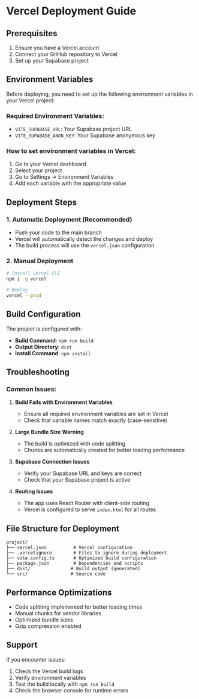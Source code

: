 # Vercel Deployment Guide

## Prerequisites
1. Ensure you have a Vercel account
2. Connect your GitHub repository to Vercel
3. Set up your Supabase project

## Environment Variables
Before deploying, you need to set up the following environment variables in your Vercel project:

### Required Environment Variables:
- `VITE_SUPABASE_URL`: Your Supabase project URL
- `VITE_SUPABASE_ANON_KEY`: Your Supabase anonymous key

### How to set environment variables in Vercel:
1. Go to your Vercel dashboard
2. Select your project
3. Go to Settings → Environment Variables
4. Add each variable with the appropriate value

## Deployment Steps

### 1. Automatic Deployment (Recommended)
- Push your code to the main branch
- Vercel will automatically detect the changes and deploy
- The build process will use the `vercel.json` configuration

### 2. Manual Deployment
```bash
# Install Vercel CLI
npm i -g vercel

# Deploy
vercel --prod
```

## Build Configuration
The project is configured with:
- **Build Command**: `npm run build`
- **Output Directory**: `dist`
- **Install Command**: `npm install`

## Troubleshooting

### Common Issues:

1. **Build Fails with Environment Variables**
   - Ensure all required environment variables are set in Vercel
   - Check that variable names match exactly (case-sensitive)

2. **Large Bundle Size Warning**
   - The build is optimized with code splitting
   - Chunks are automatically created for better loading performance

3. **Supabase Connection Issues**
   - Verify your Supabase URL and keys are correct
   - Check that your Supabase project is active

4. **Routing Issues**
   - The app uses React Router with client-side routing
   - Vercel is configured to serve `index.html` for all routes

## File Structure for Deployment
```
project/
├── vercel.json          # Vercel configuration
├── .vercelignore        # Files to ignore during deployment
├── vite.config.ts       # Optimized build configuration
├── package.json         # Dependencies and scripts
├── dist/               # Build output (generated)
└── src/                # Source code
```

## Performance Optimizations
- Code splitting implemented for better loading times
- Manual chunks for vendor libraries
- Optimized bundle sizes
- Gzip compression enabled

## Support
If you encounter issues:
1. Check the Vercel build logs
2. Verify environment variables
3. Test the build locally with `npm run build`
4. Check the browser console for runtime errors
